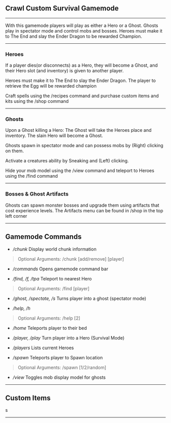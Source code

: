 ## Crawl Custom Survival Gamemode
***
With this gamemode players will play as either a Hero or a Ghost. Ghosts play in spectator mode and control mobs and bosses. Heroes must make it to The End and slay the Ender Dragon to be rewarded Champion.

***
### Heroes

If a player dies(or disconnects) as a Hero, they will become a Ghost, and their Hero slot (and inventory) is given to another player.

Heroes must make it to The End to slay the Ender Dragon. The player to retrieve the Egg will be rewarded champion

Craft spells using the /recipes command and purchase custom items and kits using the /shop command

***
### Ghosts
Upon a Ghost killing a Hero: The Ghost will take the Heroes place and inventory. The slain Hero will become a Ghost.

Ghosts spawn in spectator mode and can possess mobs by (Right) clicking on them.

Activate a creatures ability by Sneaking and (Left) clicking.

Hide your mob model using the /view command and teleport to Heroes using the /find command

***
### Bosses & Ghost Artifacts
Ghosts can spawn monster bosses and upgrade them using artifacts that cost experience levels.
The Artifacts menu can be found in /shop in the top left corner

***
## Gamemode Commands

* _/chunk_
Display world chunk information
> Optional Arguments: /chunk [add/remove] [player]

* _/commands_
Opens gamemode command bar

* _/find, /f, /tpa_
Teleport to nearest Hero
> Optional Arguments: /find [player]

* _/ghost, /spectate, /s_
Turns player into a ghost (spectator mode)

* _/help, /h_
> Optional Arguments: /help [2]

* _/home_
Teleports player to their bed

* _/player, /play_
Turn player into a Hero (Survival Mode)

* _/players_
Lists current Heroes

* _/spawn_
Teleports player to Spawn location
> Optional Arguments: /spawn [1/2/random]

* _/view_
Toggles mob display model for ghosts

***
## Custom Items
s

***
